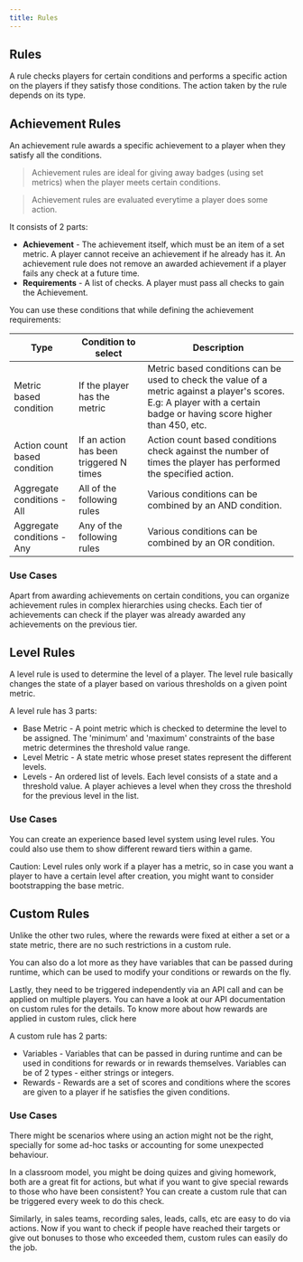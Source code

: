 ```yaml
---
title: Rules
---
```


## Rules

A rule checks players for certain conditions and performs a specific action on the players if they satisfy those conditions. The action taken by the rule depends on its type.


## Achievement Rules

An achievement rule awards a specific achievement to a player when they satisfy all the conditions.

> Achievement rules are ideal for giving away badges (using set metrics) when the player meets certain conditions.

> Achievement rules are evaluated everytime a player does some action.

It consists of 2 parts:

* **Achievement** - The achievement itself, which must be an item of a set metric. A player cannot receive an achievement if he already has it. An achievement rule does not remove an awarded achievement if a player fails any check at a future time.
* **Requirements** - A list of checks. A player must pass all checks to gain the Achievement.

You can use these conditions that while defining the achievement requirements:

|    Type    | Condition to select | Description |
|------------|---------------------|-------------|
| Metric based condition | If the player has the metric | Metric based conditions can be used to check the value of a metric against a player's scores. E.g: A player with a certain badge or having score higher than 450, etc. |
| Action count based condition | If an action has been triggered N times | Action count based conditions check against the number of times the player has performed the specified action. |
| Aggregate conditions - All | All of the following rules | Various conditions can be combined by an AND condition. |
| Aggregate conditions - Any | Any of the following rules | Various conditions can be combined by an OR condition. |

### Use Cases

Apart from awarding achievements on certain conditions, you can organize achievement rules in complex hierarchies using checks. Each tier of achievements can check if the player was already awarded any achievements on the previous tier.



## Level Rules

A level rule is used to determine the level of a player. The level rule basically changes the state of a player based on various thresholds on a given point metric.

A level rule has 3 parts:

* Base Metric - A point metric which is checked to determine the level to be assigned. The 'minimum' and 'maximum' constraints of the base metric determines the threshold value range.
* Level Metric - A state metric whose preset states represent the different levels.
* Levels - An ordered list of levels. Each level consists of a state and a threshold value. A player achieves a level when they cross the threshold for the previous level in the list.

### Use Cases

You can create an experience based level system using level rules. You could also use them to show different reward tiers within a game.

Caution: Level rules only work if a player has a metric, so in case you want a player to have a certain level after creation, you might want to consider bootstrapping the base metric.



## Custom Rules

Unlike the other two rules, where the rewards were fixed at either a set or a state metric, there are no such restrictions in a custom rule.

You can also do a lot more as they have variables that can be passed during runtime, which can be used to modify your conditions or rewards on the fly.

Lastly, they need to be triggered independently via an API call and can be applied on multiple players. You can have a look at our API documentation on custom rules for the details. To know more about how rewards are applied in custom rules, click here

A custom rule has 2 parts:

* Variables - Variables that can be passed in during runtime and can be used in conditions for rewards or in rewards themselves. Variables can be of 2 types - either strings or integers.
* Rewards - Rewards are a set of scores and conditions where the scores are given to a player if he satisfies the given conditions.

### Use Cases

There might be scenarios where using an action might not be the right, specially for some ad-hoc tasks or accounting for some unexpected behaviour.

In a classroom model, you might be doing quizes and giving homework, both are a great fit for actions, but what if you want to give special rewards to those who have been consistent? You can create a custom rule that can be triggered every week to do this check.

Similarly, in sales teams, recording sales, leads, calls, etc are easy to do via actions. Now if you want to check if people have reached their targets or give out bonuses to those who exceeded them, custom rules can easily do the job.

